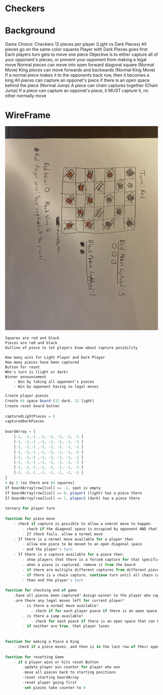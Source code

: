 # Checkers

# Background

Game Choice: Checkers
12 pieces per player (Light vs Dark Pieces)
All pieces go on the same color squares
Player with Dark Pieces goes first
Each players turn gets to move one piece
Objective is to either capture all of your opponent's pieces, or prevent your opponent from making a legal move
Normal pieces can move into open forward diagonal square (Normal Move)
King pieces can move forwards and backwards (Normal King Move)
If a normal piece makes it to the opponents back row, then it becomes a king 
All pieces can capture an opponet's piece if there is an open space behind the piece (Normal Jump)
A piece can chain captures together (Chain Jump)
If a piece can capture an opponet's piece, it MUST capture it, no other normally move

# WireFrame
![Checkerboard Wireframe](/img/wireframe.png)
```CSS/HTML
Squares are red and black
Pieces are red and black
Outline of piece to let players know about capture posibility

How many wins for Light Player and Dark Player
How many pieces have been captured
Button for reset
Who's turn is (light or dark)
Winner announcement
    - Win by taking all opponent's pieces
    - Win by opponent having no legal moves

```

```js
Create player pieces
Create 64 space board (32 dark, 32 light)
Create reset board button

capturedLightPieces = 0
capturedDarkPieces

boardArray = [
    [-1, -1,-1 ,-1, -1, -1, -1, -1 ]
    [-1, -1,-1 ,-1, -1, -1, -1, -1 ]
    [-1, -1,-1 ,-1, -1, -1, -1, -1 ]
    [-1, -1,-1 ,-1, -1, -1, -1, -1 ]
    [-1, -1,-1 ,-1, -1, -1, -1, -1 ]
    [-1, -1,-1 ,-1, -1, -1, -1, -1 ]
    [-1, -1,-1 ,-1, -1, -1, -1, -1 ]
    [-1, -1,-1 ,-1, -1, -1, -1, -1 ]
]
8 by 8 (so there are 64 squares)
If boardArray[row][col] == -1, spot is empty
If boardArray[row][col] == 0, player1 (light) has a piece there
If boardArray[row][col] == 1, player2 (dark) has a piece there

ternary for player turn

function for piece move
    - check if capture is possible to allow a nomral move to happen
        - check if the diagonal space is occupied by opponent AND that the diagonal space behind that opponent piece is empty
        - If check fails, allow a normal move
    - If there is a normal move available for a player then
        - allow one piece to be moved to an open diagonal space
        - end the player's turn
    - If there is a capture available for a piece then:
        - show players that there is a forced capture for that specific piece(s)
        - when a piece is captured, remove it from the board
        - if there are multiple different captures from different pieces, only allow one piece to be able to capture
        - if there is a chain capture, continue turn until all chain captures are executed
        - then end the player's turn

function for checking end of game
    -have all pieces been captured? Assign winner to the player who captured all the pieces
    -are there any legal moves left for current player?
        - is there a normal move available?
            - check if for each player piece if there is an open space that can be moved to
        - is there a jump available?
            - check for each piece if there is an open space that can be jumped to
        - if neither are true, that player loses


function for making a Piece a King
    - check if a piece moves, and then is in the last row of their opponents, then make that piece a King

function for resetting Game
    - if a player wins or hits reset Button
        -update player win counter for player who won
        -move all pieces back to starting positions
        -reset starting boardArray
        -reset player going first
        -set pieces take counter to 0
```

